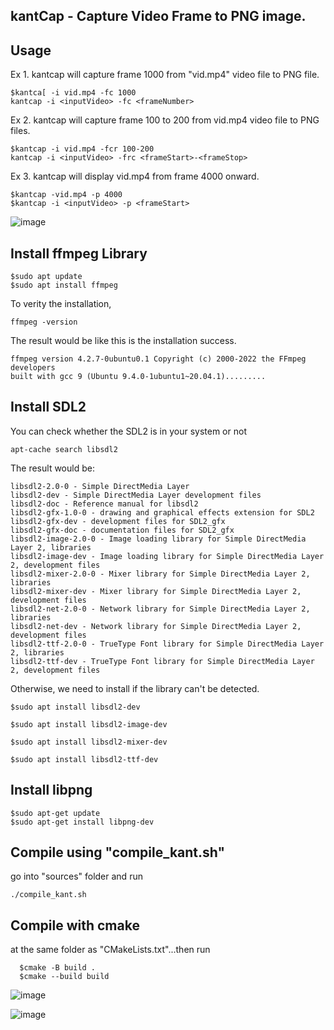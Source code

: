 ## kantCap - Capture Video Frame to PNG image.
## Usage
Ex 1. kantcap will capture frame 1000 from "vid.mp4" video file to PNG file. 

    $kantca[ -i vid.mp4 -fc 1000
    kantcap -i <inputVideo> -fc <frameNumber>

Ex 2. kantcap will capture frame 100 to 200 from vid.mp4 video file to PNG files.

    $kantcap -i vid.mp4 -fcr 100-200
    kantcap -i <inputVideo> -frc <frameStart>-<frameStop>

Ex 3. kantcap will display vid.mp4 from frame 4000 onward.

    $kantcap -vid.mp4 -p 4000
    $kantcap -i <inputVideo> -p <frameStart>

![image](https://github.com/kpalaw/kantVideoCapture/assets/16006116/b8251612-87a1-4a73-b80f-64aa7fb66c7a)


 ## Install ffmpeg Library
 

    $sudo apt update
    $sudo apt install ffmpeg
To verity the installation,

    ffmpeg -version
The result would be like this is the installation success.

    ffmpeg version 4.2.7-0ubuntu0.1 Copyright (c) 2000-2022 the FFmpeg developers
    built with gcc 9 (Ubuntu 9.4.0-1ubuntu1~20.04.1).........

## Install SDL2
You can check whether the SDL2 is in your system or not

    apt-cache search libsdl2 

The result would be:

    libsdl2-2.0-0 - Simple DirectMedia Layer
    libsdl2-dev - Simple DirectMedia Layer development files
    libsdl2-doc - Reference manual for libsdl2
    libsdl2-gfx-1.0-0 - drawing and graphical effects extension for SDL2
    libsdl2-gfx-dev - development files for SDL2_gfx
    libsdl2-gfx-doc - documentation files for SDL2_gfx
    libsdl2-image-2.0-0 - Image loading library for Simple DirectMedia Layer 2, libraries
    libsdl2-image-dev - Image loading library for Simple DirectMedia Layer 2, development files
    libsdl2-mixer-2.0-0 - Mixer library for Simple DirectMedia Layer 2, libraries
    libsdl2-mixer-dev - Mixer library for Simple DirectMedia Layer 2, development files
    libsdl2-net-2.0-0 - Network library for Simple DirectMedia Layer 2, libraries
    libsdl2-net-dev - Network library for Simple DirectMedia Layer 2, development files
    libsdl2-ttf-2.0-0 - TrueType Font library for Simple DirectMedia Layer 2, libraries
    libsdl2-ttf-dev - TrueType Font library for Simple DirectMedia Layer 2, development files


Otherwise, we need to install if the library can't be detected.

    
    $sudo apt install libsdl2-dev
   
    $sudo apt install libsdl2-image-dev
    
    $sudo apt install libsdl2-mixer-dev
    
    $sudo apt install libsdl2-ttf-dev 
## Install libpng

    $sudo apt-get update
    $sudo apt-get install libpng-dev


## Compile using "compile_kant.sh"

go into "sources" folder and run

    ./compile_kant.sh



## Compile with cmake
at the same folder as "CMakeLists.txt"...then run
  

      $cmake -B build .
      $cmake --build build
![image](https://github.com/kpalaw/kantVideoCapture/assets/16006116/beb66aa7-1d39-4c83-b82a-e5388c3046d1)

![image](https://github.com/kpalaw/kantVideoCapture/assets/16006116/56fb202c-62ad-42e0-864c-d257331a7d57)
